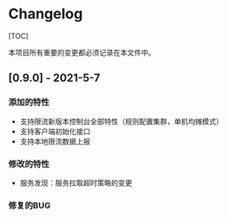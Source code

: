# Changelog

[TOC]

本项目所有重要的变更都必须记录在本文件中。

## [0.9.0] - 2021-5-7

### 添加的特性

- 支持限流新版本控制台全部特性（规则配置集群，单机均摊模式）
- 支持客户端初始化接口
- 支持本地限流数据上报

### 修改的特性

- 服务发现：服务拉取超时策略的变更

### 修复的BUG
